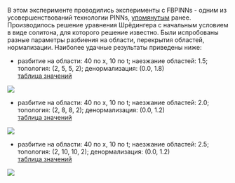 В этом эксперименте проводились эксперименты с FBPINNs - одним из усовершенствований технологии PINNs, [упомянутым](https://github.com/mikhakuv/PINNs/blob/main/proposals_for_PINNs.md) ранее.  
Производилось решение уравнения Шрёдингера с начальным условием в виде солитона, для которого решение известно. Были испробованы разные параметры разбиения на области, перекрытия областей, нормализации.
Наиболее удачные результаты приведены ниже:  
* разбитие на области: 40 по x, 10 по t; наезжание областей: 1.5; топология: (2, 5, 5, 2); денормализация: (0.0, 1.8)  
[таблица значений]([https://github.com/mikhakuv/PINNs/blob/main/statistics/exp51_results_1.csv](https://drive.google.com/file/d/1Dk4CSxJGrjlirqV7sQpnBrEY_3PxrnkY/view?usp=sharing))  
<img src="https://github.com/mikhakuv/PINNs/blob/main/pictures/exp51_charts_1.png">  

* разбитие на области: 40 по x, 10 по t; наезжание областей: 2.0; топология: (2, 8, 8, 2); денормализация: (0.0, 1.2)  
[таблица значений]([https://github.com/mikhakuv/PINNs/blob/main/statistics/exp51_results_2.csv](https://drive.google.com/file/d/16tNRvqY5jZpwLJY9Tz3FiEeJ6NufuPVr/view?usp=sharing))  
<img src="https://github.com/mikhakuv/PINNs/blob/main/pictures/exp51_charts_2.png">  

* разбитие на области: 40 по x, 10 по t; наезжание областей: 2.5; топология: (2, 10, 10, 2); денормализация: (0.0, 1.2)  
[таблица значений](https://github.com/mikhakuv/PINNs/blob/main/statistics/exp51_results_3.csv)  
<img src="https://github.com/mikhakuv/PINNs/blob/main/pictures/exp51_charts_3.png">  
